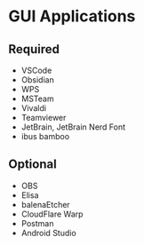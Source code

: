 # GUI Applications

## Required

- VSCode
- Obsidian
- WPS
- MSTeam
- Vivaldi
- Teamviewer
- JetBrain, JetBrain Nerd Font
- ibus bamboo

## Optional

- OBS
- Elisa
- balenaEtcher
- CloudFlare Warp
- Postman
- Android Studio
